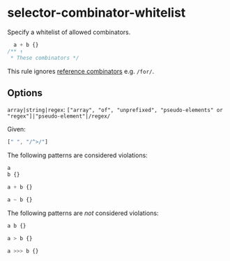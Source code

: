 # selector-combinator-whitelist

Specify a whitelist of allowed combinators.

```css
  a + b {}
/** ↑
 * These combinators */
```

This rule ignores [reference combinators](https://www.w3.org/TR/selectors4/#idref-combinators) e.g. `/for/`.

## Options

`array|string|regex`: `["array", "of", "unprefixed", "pseudo-elements" or "regex"]|"pseudo-element"|/regex/`

Given:

```js
[" ", "/^>/"]
```

The following patterns are considered violations:

```css
a
b {}
```

```css
a + b {}
```

```css
a ~ b {}
```

The following patterns are *not* considered violations:

```css
a b {}
```

```css
a > b {}
```

```css
a >>> b {}
```
